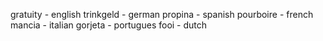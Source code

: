 gratuity - english
trinkgeld - german
propina - spanish
pourboire - french
mancia - italian
gorjeta - portugues
fooi - dutch
